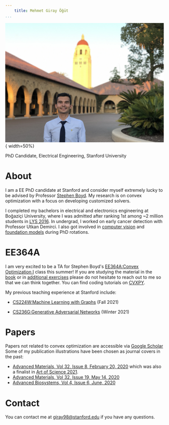 ```yaml
---
    title: Mehmet Giray Öğüt
...
```


![](/public/headshot.jpg "Giray's Headshot"){ width=50%}
  
PhD Candidate, Electrical Engineering, Stanford University  

# About

I am a EE PhD candidate at Stanford and consider myself extremely lucky to be advised by Professor [Stephen Boyd](https://web.stanford.edu/~boyd/). My research is on convex optimization with a focus on developing customized solvers. 

I completed my bachelors in electrical and electronics engineering at Boğaziçi University, where I was admitted after ranking 1st among ~2 million students in [LYS 2016](https://docplayer.biz.tr/22331630-Mehmet-giray-ogut-elektrik-elektronik-muhendisligi-ingilizce-bogazici-universitesi.html). In undergrad, I worked on early cancer detection with Professor Utkan Demirci. I also got involved in [computer vision](https://openaccess.thecvf.com/content/CVPR2021/papers/Weng_Unsupervised_Discovery_of_the_Long-Tail_in_Instance_Segmentation_Using_Hierarchical_CVPR_2021_paper.pdf) and [foundation models](https://arxiv.org/pdf/2108.07258.pdf?utm_source=morning_brew) during PhD rotations. 

# EE364A

I am very excited to be a TA for Stephen Boyd's [EE364A:Convex Optimization I](https://web.stanford.edu/class/ee364a/) class this summer! 
If you are studying the material in the [book](https://web.stanford.edu/~boyd/cvxbook/bv_cvxbook.pdf) or in [additional exercises](https://web.stanford.edu/~boyd/cvxbook/bv_cvxbook_extra_exercises.pdf) please do not hesitate to reach out to me so that we can think together. You can find coding tutorials on [CVXPY](https://www.cvxpy.org).

My previous teaching experience at Stanford include:

* [CS224W:Machine Learning with Graphs](https://web.stanford.edu/class/cs224w/) (Fall 2021)

* [CS236G:Generative Adversarial Networks](https://cs236g.stanford.edu) (Winter 2021)

# Papers

Papers not related to convex optimization are accessible via [Google Scholar](https://scholar.google.com/citations?user=wBkPd_cAAAAJ&hl=en&oi=ao)
Some of my publication illustrations have been chosen as journal covers in the past:

* [Advanced Materials, Vol 32, Issue 8, February 20, 2020](https://onlinelibrary.wiley.com/doi/epdf/10.1002/adma.202070062) which was also a finalist in [Art of Science 2021](https://mrs.stanford.edu/art-science-2021-exhibition).
* [Advanced Materials, Vol 32, Issue 19, May 14, 2020](https://onlinelibrary.wiley.com/doi/epdf/10.1002/adma.202070151) 
* [Advanced Biosystems, Vol 4, Issue 6, June, 2020](https://onlinelibrary.wiley.com/doi/epdf/10.1002/adbi.202070062)

# Contact

You can contact me at <giray98@stanford.edu> if you have any questions.    
